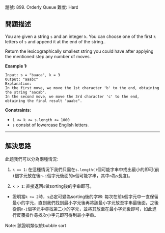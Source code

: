 題號: 899. Orderly Queue
難度: Hard

## 問題描述

You are given a string `s` and an integer `k`. You can choose one of the first `k` letters of `s` and append it at the end of the string..

Return the lexicographically smallest string you could have after applying the mentioned step any number of moves.

**Example 1:**

```
Input: s = "baaca", k = 3
Output: "aaabc"
Explanation: 
In the first move, we move the 1st character 'b' to the end, obtaining the string "aacab".
In the second move, we move the 3rd character 'c' to the end, obtaining the final result "aaabc".
```

**Constraints:**

- `1 <= k <= s.length <= 1000`
- `s` consist of lowercase English letters.

---
## 解決思路

此題我們可以分為兩種情況:

1. `k == 1`: 
    在這種情況下我們只需在`s.length()`個可能字串中找出最小的即可(前`i`個字元放在後`n-i`個字元後面的`n`個可能字串，其中`n`為`s`長度)。
    
2. `k > 1`:
    直接返回`s`做sorting後的字串即可。
    
- 證明當`k >= 2`時，`s`必定可變為sorting後的字串:
    每次在前`k`個字元中一直保留最小的字元，直到我們找到最小字元後再將該最小字元放至字串最後面，之後從前`n-1`個字元中尋找第二小的字元，並將其放至在最小字元後即可，如此進行反覆操作尋找次小字元即可得到最小字串。
    
Note: 該證明類似於bubble sort